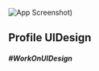


![App Screenshot](https://github.com/ajaysoni12/work_on_ui_-AndroidApp-/blob/master/ProfileScreenUIDesign/images/ProfileUIDesign.jpg))




<h2>Profile UIDesign </h2>

<h5> #WorkOnUIDesign </h5>





 
